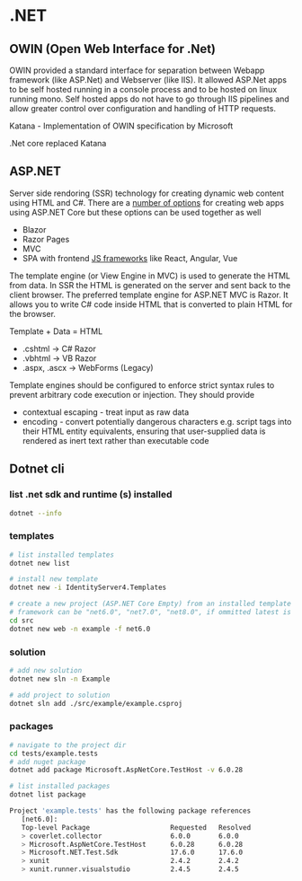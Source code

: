 # .NET

## OWIN (Open Web Interface for .Net)

OWIN provided a standard interface for separation between Webapp framework (like ASP.Net) and Webserver (like IIS). It allowed ASP.Net apps to be self hosted running in a console process and to be hosted on linux running mono. Self hosted apps do not have to go through IIS pipelines and allow greater control over configuration and handling of HTTP requests.

Katana - Implementation of OWIN specification by Microsoft

.Net core replaced Katana

## ASP.NET

Server side rendoring (SSR) technology for creating dynamic web content using HTML and C#. There are a [number of options](https://learn.microsoft.com/en-us/aspnet/core/tutorials/choose-web-ui?view=aspnetcore-8.0) for creating web apps using ASP.NET Core but these options can be used together as well

* Blazor
* Razor Pages
* MVC
* SPA with frontend [JS frameworks](../Tools/Javascript%20Frameworks.md) like React, Angular, Vue

The template engine (or View Engine in MVC) is used to generate the HTML from data. In SSR the HTML is generated on the server and sent back to the client browser. The preferred template engine for ASP.NET MVC is Razor. It allows you to write C# code inside HTML that is converted to plain HTML for the browser.

Template + Data = HTML

* .cshtml -> C# Razor
* .vbhtml -> VB Razor
* .aspx, .ascx -> WebForms (Legacy)

Template engines should be configured to enforce strict syntax rules to prevent arbitrary code execution or injection. They should provide

* contextual escaping - treat input as raw data
* encoding - convert potentially dangerous characters e.g. script tags into their HTML entity equivalents, ensuring that user-supplied data is rendered as inert text rather than executable code

## Dotnet cli

### list .net sdk and runtime (s) installed

```sh
dotnet --info
```

### templates

```sh
# list installed templates
dotnet new list

# install new template
dotnet new -i IdentityServer4.Templates

# create a new project (ASP.NET Core Empty) from an installed template
# framework can be "net6.0", "net7.0", "net8.0", if ommitted latest is used be default
cd src
dotnet new web -n example -f net6.0
```

### solution

```sh
# add new solution
dotnet new sln -n Example

# add project to solution
dotnet sln add ./src/example/example.csproj
```

### packages
```sh
# navigate to the project dir
cd tests/example.tests
# add nuget package
dotnet add package Microsoft.AspNetCore.TestHost -v 6.0.28

# list installed packages
dotnet list package

Project 'example.tests' has the following package references
   [net6.0]: 
   Top-level Package                    Requested   Resolved
   > coverlet.collector                 6.0.0       6.0.0   
   > Microsoft.AspNetCore.TestHost      6.0.28      6.0.28  
   > Microsoft.NET.Test.Sdk             17.6.0      17.6.0  
   > xunit                              2.4.2       2.4.2   
   > xunit.runner.visualstudio          2.4.5       2.4.5  
```
